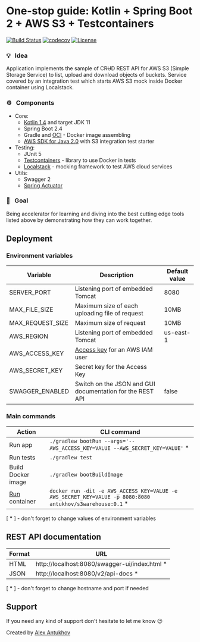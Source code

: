 # One-stop guide: Kotlin + Spring Boot 2 + AWS S3 + Testcontainers

[![Build Status](https://travis-ci.org/antukhov/s3warehouse.svg?branch=master)](https://travis-ci.org/antukhov/s3warehouse)
[![codecov](https://codecov.io/gh/antukhov/s3warehouse/branch/master/graph/badge.svg?token=FAH13GXHFN)](https://codecov.io/gh/antukhov/s3warehouse)
[![License](https://img.shields.io/badge/License-Apache%202.0-blue.svg)](https://opensource.org/licenses/Apache-2.0)
  
### :bulb: &nbsp; Idea

Application implements the sample of CR~~U~~D REST API for AWS S3 (Simple Storage Service) to list, upload and download objects of buckets. Service covered by an integration test which starts AWS S3 mock inside Docker container using Localstack.   

### :gear: &nbsp; Components
* Core: 
  * [Kotlin 1.4](https://kotlinlang.org/docs/reference/whatsnew14.html) and target JDK 11
  * Spring Boot 2.4  
  * Gradle and [OCI](https://docs.spring.io/spring-boot/docs/current/gradle-plugin/reference/html/#build-image) - Docker image assembling  
  * [AWS SDK for Java 2.0](https://docs.aws.amazon.com/sdk-for-java/v2/developer-guide/welcome.html) with S3 integration test starter  
* Testing:
  * JUnit 5
  * [Testcontainers](https://www.testcontainers.org/modules/localstack/) - library to use Docker in tests
  * [Localstack](https://github.com/localstack/localstack) - mocking framework to test AWS cloud services
* Utils:
  * Swagger 2  
  * [Spring Actuator](https://docs.spring.io/spring-boot/docs/current/reference/html/production-ready-features.html)
  
### :briefcase: &nbsp; Goal
  
Being accelerator for learning and diving into the best cutting edge tools listed above by demonstrating how they can work together.  
  
## Deployment

### Environment variables

| Variable | Description | Default value |
|---|---|---|
| SERVER_PORT | Listening port of embedded Tomcat | 8080 |
| MAX_FILE_SIZE | Maximum size of each uploading file of request | 10MB |
| MAX_REQUEST_SIZE | Maximum size of request | 10MB |
| AWS_REGION | Listening port of embedded Tomcat | us-east-1 |
| AWS_ACCESS_KEY | [Access key](https://docs.aws.amazon.com/IAM/latest/UserGuide/id_credentials_access-keys.html) for an AWS IAM user |  |
| AWS_SECRET_KEY | Secret key for the Access Key |  |
| SWAGGER_ENABLED | Switch on the JSON and GUI documentation for the REST API | false |

### Main commands
  
| Action | CLI command |
|---|---|
| Run app | ```./gradlew bootRun --args='--AWS_ACCESS_KEY=VALUE --AWS_SECRET_KEY=VALUE'``` * |
| Run tests | ```./gradlew test```  |
| Build Docker image | ```./gradlew bootBuildImage``` |
| [Run](https://docs.docker.com/engine/reference/commandline/run/) container | ```docker run -dit -e AWS_ACCESS_KEY=VALUE -e AWS_SECRET_KEY=VALUE -p 8080:8080 antukhov/s3warehouse:0.1``` * |

[ **&ast;** ] - don't forget to change values of environment variables

## REST API documentation

| Format | URL |
|---|---|
| HTML | http://localhost:8080/swagger-ui/index.html * |
| JSON | http://localhost:8080/v2/api-docs * |

[ **&ast;** ] - don't forget to change hostname and port if needed

## Support

If you need any kind of support don't hesitate to let me know :wink:
  
Created by [Alex Antukhov](https://www.linkedin.com/in/antukhov/) 